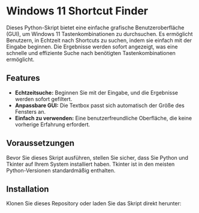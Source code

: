 # Windows 11 Shortcut Finder

Dieses Python-Skript bietet eine einfache grafische Benutzeroberfläche (GUI), um Windows 11 Tastenkombinationen zu durchsuchen. Es ermöglicht Benutzern, in Echtzeit nach Shortcuts zu suchen, indem sie einfach mit der Eingabe beginnen. Die Ergebnisse werden sofort angezeigt, was eine schnelle und effiziente Suche nach benötigten Tastenkombinationen ermöglicht.

## Features

- **Echtzeitsuche:** Beginnen Sie mit der Eingabe, und die Ergebnisse werden sofort gefiltert.
- **Anpassbare GUI:** Die Textbox passt sich automatisch der Größe des Fensters an.
- **Einfach zu verwenden:** Eine benutzerfreundliche Oberfläche, die keine vorherige Erfahrung erfordert.

## Voraussetzungen

Bevor Sie dieses Skript ausführen, stellen Sie sicher, dass Sie Python und Tkinter auf Ihrem System installiert haben. Tkinter ist in den meisten Python-Versionen standardmäßig enthalten.

## Installation

Klonen Sie dieses Repository oder laden Sie das Skript direkt herunter:


